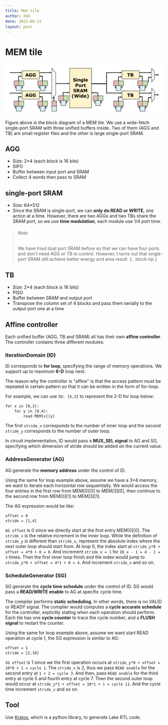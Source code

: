 ```yaml
---
title: Mem tile
author: XXX
date: 2022-09-21
layout: post
---
```



# MEM tile

![Image](/assets/mem_tile.PNG)

Figure above is the block diagram of a MEM tile. We use a wide-fetch 
single-port SRAM with three unified buffers inside. Two of them (AGG 
and TB) are small register files and the other is large single-port 
SRAM. 

## AGG
  - Size: 2*4 (each block is 16 bits)
  - SIPO
  - Buffer between input port and SRAM
  - Collect 4 words then pass to SRAM
  
## single-port SRAM
  - Size: 64*512 
  - Since the SRAM is single-port, we can **only do READ or WRITE**, one 
    action at a time. However, there are two AGGs and two TBs share the 
    SRAM port, so we use **time modulation**, each module use 1/4 port time.

> ###### Note
> 
> We have tried dual port SRAM before so that we can have four ports 
> and don't need AGG or TB to control. However, t turns out that 
> single-port SRAM still achieve better energy and area result. 
{: .block-tip }

## TB
  - Size: 2*4 (each block is 16 bits)
  - PISO
  - Buffer between SRAM and output port
  - Transpose the column set of 4 blocks and pass them serially to the 
  output port one at a time


## Affine controller
Each unified buffer (AGG, TB and SRAM) all has their own **affine controller**.
The controller contains three different modules:

### IterationDomain (ID)
ID corresponds to **for loop**, specifying the range of memory operations. We 
support up to maximum **6-D** loop nest. 

The reason why the controller is "affine" is that the access pattern must 
be repeated in certain pattern so that it can be written in the form of 
for-loop.   

For example, we can use `ID: [4,3]` to represent the 2-D for loop below:

    for x in [0,3):
        for y in [0,4):
            read MEM[x][y]

The first `stride_x` corresponds to the number of inner loop and the second `stride_y`
corresponds to the number of outer loop. 

In circuit implementation, ID would pass a **MUX_SEL signal** to AG and SG, specifying 
which dimension of stride should be added on the current value. 

  
### AddressGenerator (AG)
AG generate the **memory address** under the control of ID. 

Using the same for loop example above, assume we have a 3*4 memory, we want 
to iterate each horizontal row sequentially. We would access the four 
entries in the first row from MEM[0][0] to MEM[3][0], then continue to the 
second row from MEM[0][1] to MEM[3][1].

The AG expression would be like:

    offset = 0
    stride = [1,4]

`AG offset` is 0 since we directly start at the first entry MEM[0][0]. The `stride_x`
is the relative increment in the inner loop. While the definition of `stride_y` is different 
than `stride_x`, represent the absolute index where the next outer loop should start from.
At loop 0, the index start at `stride_y*0 + offset = 4*0 + 0 = 0`. And increment 
`stride_x = 1` for `ID_x - 1 = 4 - 1 = 3` times. Then the first inner loop finish and 
the index would jump to `stride_y*0 + offset = 4*1 + 0 = 4`. And increment `stride_x` 
and so on.


### ScheduleGenerator (SG)
SG generate the **cycle time schedule** under the control of ID. SG would 
pass a **READ/WRITE enable** to AG at specific cycle time. 

The compiler performs **static scheduling**. In other words, there is no 
VALID or READY signal. The compiler would computes a **cycle accurate schedule** 
for the controller, explicitly stating when each operation should perform. 
Each tile has one **cycle counter** to trace the cycle number, and a **FLUSH signal** 
to restart the counter.

Using the same for loop example above, assume we want start READ operation at cycle 1, 
the SG expression is similar to AG:

    offset = 1
    stride = [2,10]

`SG offset` is 1 since we the first operation occurs at `stride_y*0 + offset = 10*0 + 1 = cycle 1`. 
The `stride_x` is 2, thus we pass `READ enable` for the second entry at `1 + 2 = cycle 3`. And then, 
pass `READ enable` for the third entry at cycle 5 and fourth entry at cycle 7. Then the second 
outer loop would occur at `stride_y*1 + offset = 10*1 + 1 = cycle 11`. And the cycle time increment 
`stride_x` and so on. 





## Tool
Use [Kratos](https://kratos-doc.readthedocs.io/en/latest/index.html), which is a python library, to generate Lake RTL code.







